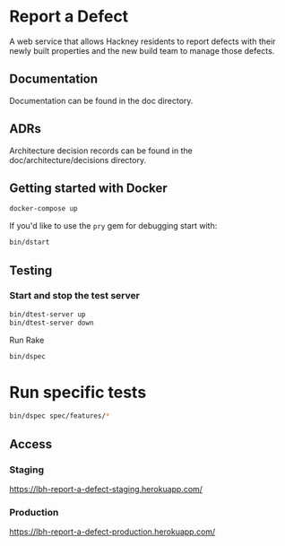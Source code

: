 # Report a Defect

A web service that allows Hackney residents to report defects with their newly built properties and the new build team to manage those defects.

## Documentation
Documentation can be found in the doc directory.

## ADRs
Architecture decision records can be found in the doc/architecture/decisions directory.

## Getting started **with** Docker

```bash
docker-compose up
```

If you'd like to use the `pry` gem for debugging start with:
```bash
bin/dstart
```

## Testing

### Start and stop the test server
```bash
bin/dtest-server up
bin/dtest-server down
```

Run Rake
```bash
bin/dspec
```

# Run specific tests
```bash
bin/dspec spec/features/*
```
## Access

### Staging
https://lbh-report-a-defect-staging.herokuapp.com/

### Production
https://lbh-report-a-defect-production.herokuapp.com/
